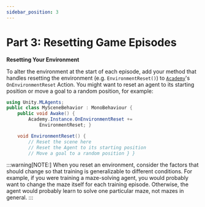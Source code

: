 ```yaml
---
sidebar_position: 3
---
```


# Part 3: Resetting Game Episodes

**Resetting Your Environment**

To alter the environment at the start of each episode, add your method that handles resetting the environment (e.g. `EnvironmentReset()`) to [`Academy`](https://docs.unity3d.com/Packages/com.unity.ml-agents@4.0/manual/Learning-Environment-Design.html#academy)'s `OnEnvironmentReset` Action. You might want to reset an agent to its starting position or move a goal to a random position, for example:

```csharp
using Unity.MLAgents;
public class MySceneBehavior : MonoBehaviour {
    public void Awake() {
        Academy.Instance.OnEnvironmentReset +=
            EnvironmentReset; }

    void EnvironmentReset() {
        // Reset the scene here
        // Reset the Agent to its starting position
        // Move a goal to a random position } }
```

:::warning[NOTE:]
When you reset an environment, consider the factors that should change so that training is generalizable to different conditions. For example, if you were training a maze-solving agent, you would probably want to change the maze itself for each training episode. Otherwise, the agent would probably learn to solve one particular maze, not mazes in general.
:::









